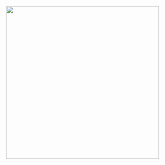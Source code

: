 <p align="center"><img src="https://files-management-storage.s3.ap-southeast-1.amazonaws.com/files/disbun.png" width="400"></p>